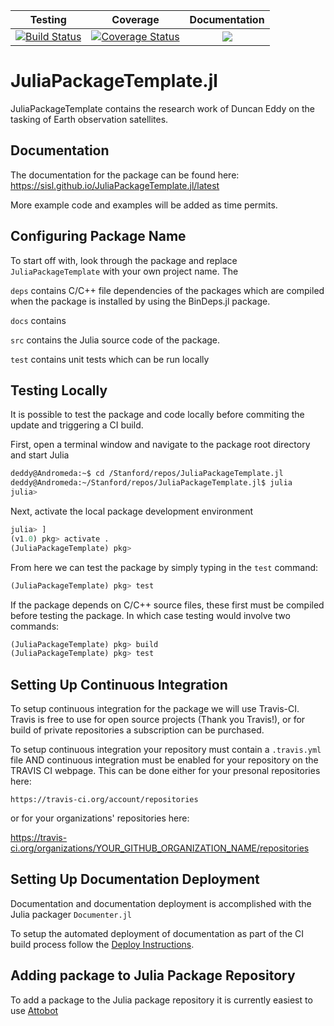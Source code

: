 | Testing | Coverage | Documentation |
| :-----: | :------: | :-----------: |
| [![Build Status](https://travis-ci.org/sisl/JuliaPackageTemplate.jl.svg?branch=master)](https://travis-ci.org/sisl/JuliaPackageTemplate.jl) | [![Coverage Status](https://coveralls.io/repos/github/sisl/JuliaPackageTemplate.jl/badge.svg?branch=master)](https://coveralls.io/github/sisl/JuliaPackageTemplate.jl?branch=master) | [![](https://img.shields.io/badge/docs-latest-blue.svg)](https://sisl.github.io/JuliaPackageTemplate.jl/latest) |

# JuliaPackageTemplate.jl
JuliaPackageTemplate contains the research work of Duncan Eddy on the tasking of 
Earth observation satellites.

## Documentation

The documentation for the package can be found here: <https://sisl.github.io/JuliaPackageTemplate.jl/latest>

More example code and examples will be added as time permits.

## Configuring Package Name

To start off with, look through the package and replace `JuliaPackageTemplate` 
with your own project name. The 

`deps` contains C/C++ file dependencies of the packages which are compiled when
the package is installed by using the BinDeps.jl package.

`docs` contains

`src` contains the Julia source code of the package.

`test` contains unit tests which can be run locally

## Testing Locally

It is possible to test the package and code locally before commiting the update
and triggering a CI build. 

First, open a terminal window and navigate to the package root directory and 
start Julia

```bash
deddy@Andromeda:~$ cd /Stanford/repos/JuliaPackageTemplate.jl
deddy@Andromeda:~/Stanford/repos/JuliaPackageTemplate.jl$ julia
julia>
```

Next, activate the local package development environment 
```julia
julia> ]
(v1.0) pkg> activate .
(JuliaPackageTemplate) pkg> 
```

From here we can test the package by simply typing in the `test` command:
```julia
(JuliaPackageTemplate) pkg> test
```

If the package depends on C/C++ source files, these first must be compiled before
testing the package. In which case testing would involve two commands:
```julia
(JuliaPackageTemplate) pkg> build
(JuliaPackageTemplate) pkg> test
```

## Setting Up Continuous Integration

To setup continuous integration for the package we will use Travis-CI. Travis is 
free to use for open source projects (Thank you Travis!), or for build of private
repositories a subscription can be purchased.

To setup continuous integration your repository must contain a `.travis.yml` file 
AND continuous integration must be enabled for your repository on the TRAVIS CI 
webpage. This can be done either for your presonal repositories here:

`https://travis-ci.org/account/repositories`

or for your organizations' repositories here:

https://travis-ci.org/organizations/YOUR_GITHUB_ORGANIZATION_NAME/repositories

## Setting Up Documentation Deployment

Documentation and documentation deployment is accomplished with the Julia packager
`Documenter.jl`

To setup the automated deployment of documentation as part of the CI build process
follow the [Deploy Instructions](https://juliadocs.github.io/Documenter.jl/stable/man/hosting/).

## Adding package to Julia Package Repository

To add a package to the Julia package repository it is currently easiest to use 
[Attobot](https://github.com/attobot/attobot)
